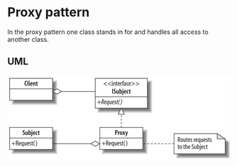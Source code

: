Proxy pattern
=========================

In the proxy pattern one class stands in for and handles all access to another class.

UML
------------------------
 
![Alt text](../../uml/proxy.jpg)